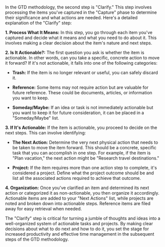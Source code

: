 In the GTD methodology, the second step is "Clarify." This step involves processing the items you've captured in the "Capture" phase to determine their significance and what actions are needed. Here's a detailed explanation of the "Clarify" step:

**1. Process What It Means:** In this step, you go through each item you've captured and decide what it means and what you need to do about it. This involves making a clear decision about the item's nature and next steps.

**2. Is It Actionable?:** The first question you ask is whether the item is actionable. In other words, can you take a specific, concrete action to move it forward? If it's not actionable, it falls into one of the following categories:

- **Trash:** If the item is no longer relevant or useful, you can safely discard it.
    
- **Reference:** Some items may not require action but are valuable for future reference. These could be documents, articles, or information you want to keep.
    
- **Someday/Maybe:** If an idea or task is not immediately actionable but you want to keep it for future consideration, it can be placed in a "Someday/Maybe" list.
    

**3. If It's Actionable:** If the item is actionable, you proceed to decide on the next steps. This can involve identifying:

- **The Next Action:** Determine the very next physical action that needs to be taken to move the item forward. This should be a concrete, specific task that you can accomplish in one step. For example, if the item is "Plan vacation," the next action might be "Research travel destinations."
    
- **Project:** If the item requires more than one action step to complete, it's considered a project. Define what the project outcome should be and list all the associated actions required to achieve that outcome.
    

**4. Organization:** Once you've clarified an item and determined its next action or categorized it as non-actionable, you then organize it accordingly. Actionable items are added to your "Next Actions" list, while projects are noted and broken down into actionable steps. Reference items are filed away for easy retrieval when needed.

The "Clarify" step is critical for turning a jumble of thoughts and ideas into a well-organized system of actionable tasks and projects. By making clear decisions about what to do next and how to do it, you set the stage for increased productivity and effective time management in the subsequent steps of the GTD methodology.